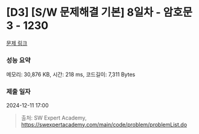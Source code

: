 # [D3] [S/W 문제해결 기본] 8일차 - 암호문3 - 1230 

[문제 링크](https://swexpertacademy.com/main/code/problem/problemDetail.do?contestProbId=AV14zIwqAHwCFAYD) 

### 성능 요약

메모리: 30,876 KB, 시간: 218 ms, 코드길이: 7,311 Bytes

### 제출 일자

2024-12-11 17:00



> 출처: SW Expert Academy, https://swexpertacademy.com/main/code/problem/problemList.do